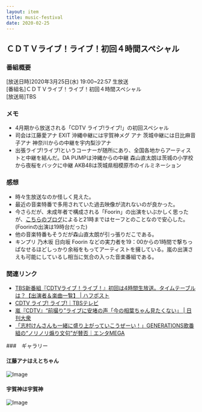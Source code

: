 ```yaml
---
layout: item
title: music-festival
date: 2020-02-25
---
```


## ＣＤＴＶライブ！ライブ！初回４時間スペシャル

### 番組概要
[放送日時]2020年3月25日(水) 19:00~22:57 生放送<br>
[番組名]ＣＤＴＶライブ！ライブ！初回４時間スペシャル<br>
[放送局]TBS<br>

### メモ
- 4月期から放送される「CDTV ライブ!ライブ!」の初回スペシャル
- 司会は江藤愛アナ EXIT 沖縄中継には宇賀神メグ アナ 茨城中継には日比麻音子アナ 神奈川からの中継を宇内梨沙アナ
- 出張ライブ!ライブ!というコーナーが随所にあり、全国各地からアーティストと中継を結んだ。DA PUMPは沖縄からの中継 森山直太朗は茨城の小学校から夜桜をバックに中継 AKB48は茨城県相模原市のイルミネーション


### 感想
- 時々生放送なのか怪しく見えた。
- 最近の音楽特番で多用されていた過去映像が流れないのが良かった。
- 今さらだが、未成年者で構成される「Foorin」の出演をいぶかしく思ったが、[こちらのブログ](http://blueberryfield.hateblo.jp/entry/20120425/1335340671)によると21時まではセーフとのことなので安心した。(Foorinの出演は19時台だった)
- 他の音楽特番もそうだが森山直太朗が引っ張りだこである。
- キンプリ 乃木坂 日向坂 Foorin などの実力者を19：00からの1時間で撃ちっぱなせるほどしっかり余裕をもってアーティストを擁している。嵐の出演さえも可能にしているし相当に気合の入った音楽番組である。

### 関連リンク
- [TBS新番組『CDTVライブ！ライブ！』初回は4時間生放送。タイムテーブルは？【出演者＆楽曲一覧】 | ハフポスト](https://www.huffingtonpost.jp/entry/story_jp_5e818534c5b6256a7a2d49c4)
- [CDTV ライブ! ライブ!｜TBSテレビ](https://www.tbs.co.jp/cdtv_livelive/)
- [嵐『CDTV』“前撮り”ライブに安堵の声「今の相葉ちゃん見たくない」 | 日刊大衆](https://taishu.jp/articles/-/73733?page=1)
- [「志村けんさんも一緒に盛り上がっていこうぜーい！」GENERATIONS歌番組の“ノリノリ煽り文句”が賛否｜エンタMEGA](https://entamega.com/36021)

###　ギャラリー
#### 江藤アナはえとちゃん
![Image](https://i.imgur.com/rNQJXir.png)

#### 宇賀神は宇賀神
![Image](https://i.imgur.com/EgBo8QT.png)